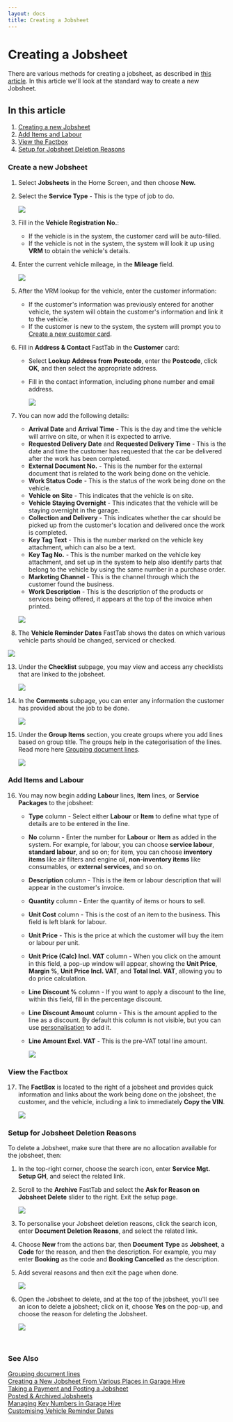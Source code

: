 ```yaml
---
layout: docs
title: Creating a Jobsheet
---
```


# Creating a Jobsheet 
There are various methods for creating a jobsheet, as described in [this article](garagehive-jobsheet-create-from-various-places.html). In this article we'll look at the standard way to create a new Jobsheet.

## In this article
1. [Creating a new Jobsheet](#create-a-new-jobsheet)
2. [Add Items and Labour](#add-items-and-labour)
3. [View the Factbox](#view-the-factbox)
4. [Setup for Jobsheet Deletion Reasons](#setup-for-jobsheet-deletion-reasons)

### Create a new Jobsheet
1. Select **Jobsheets** in the Home Screen, and then choose **New.**
1. Select the **Service Type** - This is the type of job to do.

   ![](media/garagehive-create-a-jobsheet1.gif)

2. Fill in the **Vehicle Registration No.**:
    - If the vehicle is in the system, the customer card will be auto-filled.
    - If the vehicle is not in the system, the system will look it up using **VRM** to obtain the vehicle's details.
3. Enter the current vehicle mileage, in the **Mileage** field.

    ![](media/garagehive-create-a-jobsheet2.gif)

4. After the VRM lookup for the vehicle, enter the customer information:
    - If the customer's information was previously entered for another vehicle, the system will obtain the customer's information and link it to the vehicle.
    - If the customer is new to the system, the system will prompt you to [Create a new customer card](docs/garagehive-create-a-customer-card.html "Create Customer Card").
5.  Fill in **Address & Contact** FastTab in the **Customer** card:
    - Select **Lookup Address from Postcode**, enter the **Postcode**, click **OK**, and then select the appropriate address.
    - Fill in the contact information, including phone number and email address.

         ![](media/garagehive-create-a-jobsheet3.gif)

6.  You can now add the following details:
     - **Arrival Date** and **Arrival Time** - This is the day and time the vehicle will arrive on site, or when it is expected to arrive.
     - **Requested Delivery Date** and **Requested Delivery Time** - This is the date and time the customer has requested that the car be delivered after the work has been completed.
     - **External Document No.** - This is the number for the external document that is related to the work being done on the vehicle.
     - **Work Status Code** - This is the status of the work being done on the vehicle.
     - **Vehicle on Site** - This indicates that the vehicle is on site.
     - **Vehicle Staying Overnight** - This indicates that the vehicle will be staying overnight in the garage.
     - **Collection and Delivery** - This indicates whether the car should be picked up from the customer's location and delivered once the work is completed.
     - **Key Tag Text** - This is the number marked on the vehicle key attachment, which can also be a text.
     - **Key Tag No.** - This is the number marked on the vehicle key attachment, and set up in the system to help also identify parts that belong to the vehicle by using the same number in a purchase order.
     - **Marketing Channel** - This is the channel through which the customer found the business.
     - **Work Description** - This is the description of the products or services being offered, it appears at the top of the invoice when printed.

      ![](media/garagehive-create-a-jobsheet4.gif)

7.  The **Vehicle Reminder Dates** FastTab shows the dates on which various vehicle parts should be changed, serviced or checked.

   ![](media/garagehive-create-a-jobsheet4a.png)

13. Under the **Checklist** subpage, you may view and access any checklists that are linked to the jobsheet.

      ![](media/garagehive-create-a-jobsheet5.gif)

14. In the **Comments** subpage, you can enter any information the customer has provided about the job to be done. 

      ![](media/garagehive-create-a-jobsheet6.gif)
   
15. Under the **Group Items** section, you create groups where you add lines based on group title.  The groups help in the categorisation of the lines. Read more here [Grouping document lines](garagehive-group-items-grouping-document-lines.html). 

    ![](media/garagehive-create-a-jobsheet6a.png)

### Add Items and Labour
16. You may now begin adding **Labour** lines, **Item** lines, or **Service Packages** to the jobsheet:
    - **Type** column - Select either **Labour** or **Item** to define what type of details are to be entered in the line.
    - **No** column - Enter the number for **Labour** or **Item** as added in the system. For example, for labour, you can choose **service labour**, **standard labour**, and so on; for item, you can choose **inventory items** like air filters and engine oil, **non-inventory items** like consumables, or **external services**, and so on.
    - **Description** column - This is the item or labour description that will appear in the customer's invoice.
    - **Quantity** column - Enter the quantity of items or hours to sell.
    - **Unit Cost** column - This is the cost of an item to the business. This field is left blank for labour.
    - **Unit Price** - This is the price at which the customer will buy the item or labour per unit.
    - **Unit Price (Calc) Incl. VAT** column - When you click on the amount in this field, a pop-up window will appear, showing the **Unit Price**, **Margin %**, **Unit Price Incl. VAT**, and **Total Incl. VAT**, allowing you to do price calculation.
    - **Line Discount %** column - If you want to apply a discount to the line, within this field, fill in the percentage discount.
    - **Line Discount Amount** column - This is the amount applied to the line as a discount. By default this column is not visible, but you can use [personalisation](garagehive-personalising-garage-hive.html) to add it.
    - **Line Amount Excl. VAT** - This is the pre-VAT total line amount.
    
         ![](media/garagehive-create-a-jobsheet7.gif)

### View the Factbox
17. The **FactBox** is located to the right of a jobsheet and provides quick information and links about the work being done on the jobsheet, the customer, and the vehicle, including a link to immediately **Copy the VIN**.

      ![](media/garagehive-create-a-jobsheet8.gif)

### Setup for Jobsheet Deletion Reasons
To delete a Jobsheet, make sure that there are no allocation available for the jobsheet, then:
1. In the top-right corner, choose the search icon, enter **Service Mgt. Setup GH**, and select the related link.
2. Scroll to the **Archive** FastTab and select the **Ask for Reason on Jobsheet Delete** slider to the right. Exit the setup page.

   ![](media/garagehive-create-a-jobsheet9.gif)

3. To personalise your Jobsheet deletion reasons, click the search icon, enter **Document Deletion Reasons**, and select the related link.
4. Choose **New** from the actions bar, then **Document Type** as **Jobsheet**, a **Code** for the reason, and then the description. For example, you may enter **Booking** as the code and **Booking Cancelled** as the description.
5. Add several reasons and then exit the page when done.

   ![](media/garagehive-create-a-jobsheet10.gif)

6. Open the Jobsheet to delete, and at the top of the jobsheet, you'll see an icon to delete a jobsheet; click on it, choose **Yes** on the pop-up, and choose the reason for deleting the Jobsheet.

   ![](media/garagehive-create-a-jobsheet11.gif)


<br>

### **See Also**

[Grouping document lines](garagehive-group-items-grouping-document-lines.html) \
[Creating a New Jobsheet From Various Places in Garage Hive](garagehive-jobsheet-create-from-various-places.html) \
[Taking a Payment and Posting a Jobsheet](garagehive-jobsheet-taking-payment.html) \
[Posted & Archived Jobsheets](garagehive-posted-archived-documents.html) \
[Managing Key Numbers in Garage Hive](garagehive-managing-key-numbers-in-the-system.html) \
[Customising Vehicle Reminder Dates](garagehive-customising-vehicle-reminder-dates.html)